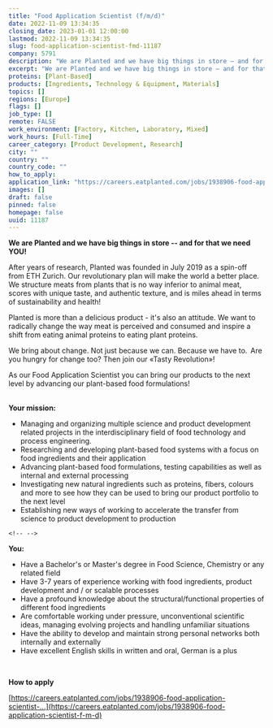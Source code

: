 ```yaml
---
title: "Food Application Scientist (f/m/d)"
date: 2022-11-09 13:34:35
closing_date: 2023-01-01 12:00:00
lastmod: 2022-11-09 13:34:35
slug: food-application-scientist-fmd-11187
company: 5791
description: "We are Planted and we have big things in store – and for that we need YOU!After years of research, Planted was founded in July 2019 as a spin-off from ETH Zurich. Our revolutionary plan will make the world a better place. We structure meats from plants that is no way inferior to animal meat, scores with unique taste, and authentic texture, and is miles ahead in terms of sustainability and health!"
excerpt: "We are Planted and we have big things in store – and for that we need YOU!After years of research, Planted was founded in July 2019 as a spin-off from ETH Zurich. Our revolutionary plan will make the world a better place. We structure meats from plants that is no way inferior to animal meat, scores with unique taste, and authentic texture, and is miles ahead in terms of sustainability and health!"
proteins: [Plant-Based]
products: [Ingredients, Technology & Equipment, Materials]
topics: []
regions: [Europe]
flags: []
job_type: []
remote: FALSE
work_environment: [Factory, Kitchen, Laboratory, Mixed]
work_hours: [Full-Time]
career_category: [Product Development, Research]
city: ""
country: ""
country_code: ""
how_to_apply: 
application_link: "https://careers.eatplanted.com/jobs/1938906-food-application-scientist-f-m-d"
images: []
draft: false
pinned: false
homepage: false
uuid: 11187
---
```

**We are Planted and we have big things in store -- and for that we need
YOU!**

After years of research, Planted was founded in July 2019 as a spin-off
from ETH Zurich. Our revolutionary plan will make the world a better
place. We structure meats from plants that is no way inferior to animal
meat, scores with unique taste, and authentic texture, and is miles
ahead in terms of sustainability and health!

Planted is more than a delicious product - it\'s also an attitude. We
want to radically change the way meat is perceived and consumed and
inspire a shift from eating animal proteins to eating plant proteins.

We bring about change. Not just because we can. Because we have to.  Are
you hungry for change too? Then join our «Tasty Revolution»!

As our Food Application Scientist you can bring our products to the next
level by advancing our plant-based food formulations!\
 

**Your mission:**

-   Managing and organizing multiple science and product development
    related projects in the interdisciplinary field of food technology
    and process engineering.
-   Researching and developing plant-based food systems with a focus on
    food ingredients and their application
-   Advancing plant-based food formulations, testing capabilities as
    well as internal and external processing
-   Investigating new natural ingredients such as proteins, fibers,
    colours and more to see how they can be used to bring our product
    portfolio to the next level
-   Establishing new ways of working to accelerate the transfer from
    science to product development to production

```{=html}
<!-- -->
```

**You:**

-   Have a Bachelor\'s or Master\'s degree in Food Science, Chemistry or
    any related field
-   Have 3-7 years of experience working with food ingredients, product
    development and / or scalable processes
-   Have a profound knowledge about the structural/functional properties
    of different food ingredients
-   Are comfortable working under pressure, unconventional scientific
    ideas, managing evolving projects and handling unfamiliar situations
-   Have the ability to develop and maintain strong personal networks
    both internally and externally
-   Have excellent English skills in written and oral, German is a plus

 


**How to apply**


[https://careers.eatplanted.com/jobs/1938906-food-application-scientist-...](https://careers.eatplanted.com/jobs/1938906-food-application-scientist-f-m-d)
